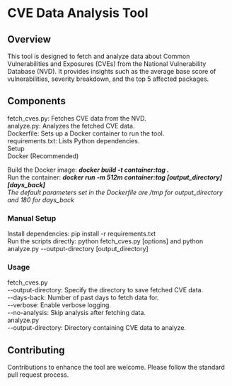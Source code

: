 # CVE Data Analysis Tool
## Overview
This tool is designed to fetch and analyze data about Common Vulnerabilities and Exposures (CVEs) from the National Vulnerability Database (NVD).  It provides insights such as the average base score of vulnerabilities, severity breakdown, and the top 5 affected packages.

## Components
fetch_cves.py: Fetches CVE data from the NVD.  
analyze.py: Analyzes the fetched CVE data.  
Dockerfile: Sets up a Docker container to run the tool.  
requirements.txt: Lists Python dependencies.  
Setup  
Docker (Recommended)  

Build the Docker image:  ***docker build -t container:tag .<sub>***  
Run the container:  ***docker run -m 512m container:tag [output_directory] [days_back]***  
_The default parameters set in the Dockerfile are /tmp for output_directory and 180 for days_back_
### Manual Setup

Install dependencies: pip install -r requirements.txt  
Run the scripts directly: python fetch_cves.py [options] and python analyze.py --output-directory [output_directory]  
### Usage
fetch_cves.py  
--output-directory: Specify the directory to save fetched CVE data.  
--days-back: Number of past days to fetch data for.  
--verbose: Enable verbose logging.  
--no-analysis: Skip analysis after fetching data.  
analyze.py  
--output-directory: Directory containing CVE data to analyze.
## Contributing
Contributions to enhance the tool are welcome. Please follow the standard pull request process.
